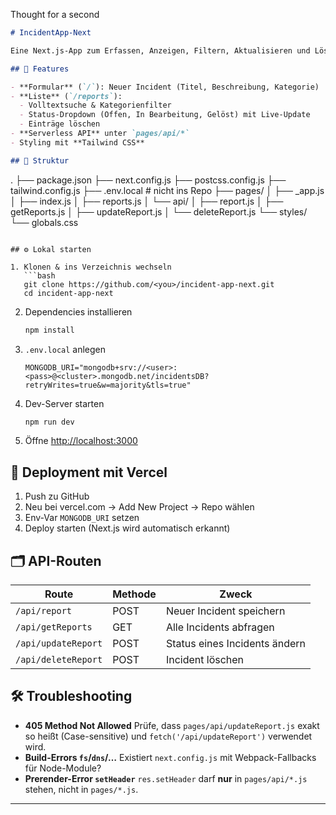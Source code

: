 Thought for a second


```markdown
# IncidentApp-Next

Eine Next.js-App zum Erfassen, Anzeigen, Filtern, Aktualisieren und Löschen von Security-Incidents über MongoDB Atlas.

## 🚀 Features

- **Formular** (`/`): Neuer Incident (Titel, Beschreibung, Kategorie)
- **Liste** (`/reports`):
  - Volltextsuche & Kategorienfilter
  - Status-Dropdown (Offen, In Bearbeitung, Gelöst) mit Live-Update
  - Einträge löschen
- **Serverless API** unter `pages/api/*`
- Styling mit **Tailwind CSS**

## 📁 Struktur

```

.
├── package.json
├── next.config.js
├── postcss.config.js
├── tailwind.config.js
├── .env.local         # nicht ins Repo
├── pages/
│   ├── \_app.js
│   ├── index.js
│   ├── reports.js
│   └── api/
│       ├── report.js
│       ├── getReports.js
│       ├── updateReport.js
│       └── deleteReport.js
└── styles/
└── globals.css

````

## ⚙️ Lokal starten

1. Klonen & ins Verzeichnis wechseln  
   ```bash
   git clone https://github.com/<you>/incident-app-next.git
   cd incident-app-next
````

2. Dependencies installieren

   ```bash
   npm install
   ```
3. `.env.local` anlegen

   ```
   MONGODB_URI="mongodb+srv://<user>:<pass>@<cluster>.mongodb.net/incidentsDB?retryWrites=true&w=majority&tls=true"
   ```
4. Dev-Server starten

   ```bash
   npm run dev
   ```
5. Öffne [http://localhost:3000](http://localhost:3000)

## 📡 Deployment mit Vercel

1. Push zu GitHub
2. Neu bei vercel.com → Add New Project → Repo wählen
3. Env-Var `MONGODB_URI` setzen
4. Deploy starten (Next.js wird automatisch erkannt)

## 🗂 API-Routen

| Route               | Methode | Zweck                         |
| ------------------- | ------- | ----------------------------- |
| `/api/report`       | POST    | Neuer Incident speichern      |
| `/api/getReports`   | GET     | Alle Incidents abfragen       |
| `/api/updateReport` | POST    | Status eines Incidents ändern |
| `/api/deleteReport` | POST    | Incident löschen              |

## 🛠 Troubleshooting

* **405 Method Not Allowed**
  Prüfe, dass `pages/api/updateReport.js` exakt so heißt (Case-sensitive) und `fetch('/api/updateReport')` verwendet wird.
* **Build-Errors `fs`/`dns`/…**
  Existiert `next.config.js` mit Webpack-Fallbacks für Node-Module?
* **Prerender-Error `setHeader`**
  `res.setHeader` darf **nur** in `pages/api/*.js` stehen, nicht in `pages/*.js`.

---

```
```
